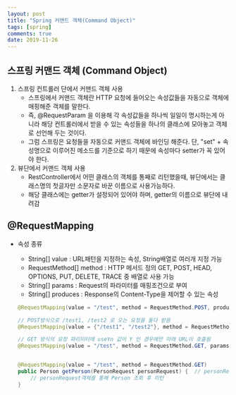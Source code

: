 ```yaml
---
layout: post
title: "Spring 커맨드 객체(Command Object)"
tags: [spring]
comments: true
date: 2019-11-26
---
```


## 스프링 커맨드 객체 (Command Object)
1. 스프링 컨트롤러 단에서 커맨드 객체 사용
    - 스프링에서 커맨드 객체란 HTTP 요청에 들어오는 속성값들을 자동으로 객체에 매핑해준 객체를 말한다.
    - 즉, @RequestParam 을 이용해 각 속성값들을 하나씩 일일이 명시하는게 아니라 해당 컨트롤러에서 받을 수 있는 속성들을 하나의 클래스에 모아놓고 객체로 선언해 두는 것이다.
    - 그럼 스프링은 요청들을 자동으로 커맨드 객체에 바인딩 해준다. 단, "set" + 속성명으로 이루어진 메소드를 기준으로 하기 때문에 속성마다 setter가 꼭 있어야 한다.
2. 뷰단에서 커맨드 객체 사용
    - RestController에서 어떤 클래스의 객체를 통째로 리턴했을때, 뷰단에서는 클래스명의 첫글자만 소문자로 바꾼 이름으로 사용가능하다.
    - 해당 클래스에는 getter가 설정되어 있어야 하며, getter의 이름으로 뷰단에 내려감


## @RequestMapping 
- 속성 종류
    - String[] value : URL패턴을 지정하는 속성, String배열로 여러개 지정 가능
    - RequestMethod[] method : HTTP 메서드 정의 GET, POST, HEAD, OPTIONS, PUT, DELETE, TRACE 중 배열로 사용 가능
    - String[] params : Request의 파라미터를 매핑조건으로 부여
    - String[] produces : Response의 Content-Type을 제어할 수 있는 속성  

    ```java
    @RequestMapping(value = "/test", method = RequestMethod.POST, produces = "text/html;charset=UTF-8")

    // POST방식으로 /test1, /test2 로 오는 요청을 둘다 받음 
    @RequestMapping(value = {"/test1", "/test2"}, method = RequestMethod.POST, produces = "text/html;charset=UTF-8")

    // GET 방식의 요청 파리미터에 useYn 값이 Y 인 경우에만 아래 URL이 호출됨
    @RequestMapping(value = "/test", method = RequestMethod.GET, params="useYn=Y")


    @RequestMapping(value = "/test", method = RequestMethod.GET)
    public Person getPerson(PersonRequest personRequest) {  // personRequest가 command Object 이다.
        // personRequest객체를 통해 Person 조회 후 리턴
    }

    ```

